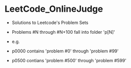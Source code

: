 # LeetCode_OnlineJudge

- Solutions to Leetcode's Problem Sets

- Problems #N through #N+100 fall into folder 'p[N]' 

- e.g.
- p0000 contains 'problem #0' through 'problem #99'
- p0500 contians 'problem #500' through 'problem #599'
